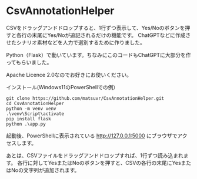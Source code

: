 # CsvAnnotationHelper

CSVをドラッグアンドドロップすると、1行ずつ表示して、Yes/Noのボタンを押すと各行の末尾にYes/Noが追記されるだけの機能です。
ChatGPTなどに作成させたシナリオ素材などを人力で選別するために作りました。

Python（Flask）で動いています。ちなみにこのコードもChatGPTに大部分を作ってもらいました。

Apache Licence 2.0なのでお好きにお使いください。

インストール(Windows11のPowerShellでの例）
```
git clone https://github.com/matsuvr/CsvAnnotationHelper.git
cd CsvAnnotationHelper
python -m venv venv
.\venv\Script\activate
pip install flask
python .\app.py
```

起動後、PowerShellに表示されている http://127.0.0.1:5000 にブラウザでアクセスします。

あとは、CSVファイルをドラッグアンドドロップすれば、1行ずつ読み込まれます。
各行に対してYesまたはNoのボタンを押すと、CSVの各行の末尾にYesまたはNoの文字列が追加されます。
